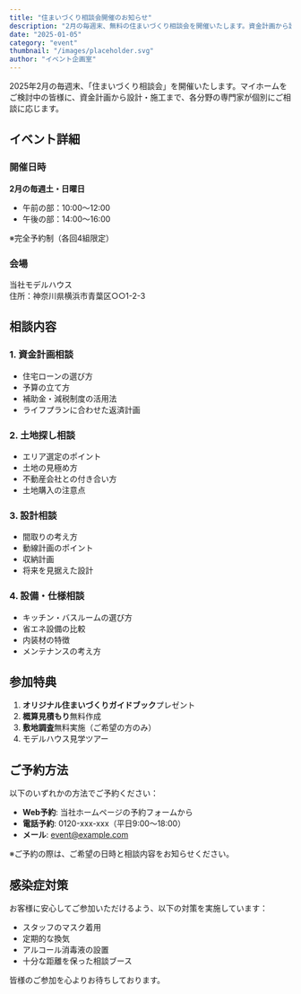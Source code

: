 ```yaml
---
title: "住まいづくり相談会開催のお知らせ"
description: "2月の毎週末、無料の住まいづくり相談会を開催いたします。資金計画から設計まで、専門家がお答えします。"
date: "2025-01-05"
category: "event"
thumbnail: "/images/placeholder.svg"
author: "イベント企画室"
---
```


2025年2月の毎週末、「住まいづくり相談会」を開催いたします。マイホームをご検討中の皆様に、資金計画から設計・施工まで、各分野の専門家が個別にご相談に応じます。

## イベント詳細

### 開催日時

**2月の毎週土・日曜日**  
- 午前の部：10:00～12:00
- 午後の部：14:00～16:00

※完全予約制（各回4組限定）

### 会場

当社モデルハウス  
住所：神奈川県横浜市青葉区○○1-2-3

## 相談内容

### 1. 資金計画相談

- 住宅ローンの選び方
- 予算の立て方
- 補助金・減税制度の活用法
- ライフプランに合わせた返済計画

### 2. 土地探し相談

- エリア選定のポイント
- 土地の見極め方
- 不動産会社との付き合い方
- 土地購入の注意点

### 3. 設計相談

- 間取りの考え方
- 動線計画のポイント
- 収納計画
- 将来を見据えた設計

### 4. 設備・仕様相談

- キッチン・バスルームの選び方
- 省エネ設備の比較
- 内装材の特徴
- メンテナンスの考え方

## 参加特典

1. **オリジナル住まいづくりガイドブック**プレゼント
2. **概算見積もり**無料作成
3. **敷地調査**無料実施（ご希望の方のみ）
4. モデルハウス見学ツアー

## ご予約方法

以下のいずれかの方法でご予約ください：

- **Web予約**: 当社ホームページの予約フォームから
- **電話予約**: 0120-xxx-xxx（平日9:00～18:00）
- **メール**: event@example.com

※ご予約の際は、ご希望の日時と相談内容をお知らせください。

## 感染症対策

お客様に安心してご参加いただけるよう、以下の対策を実施しています：

- スタッフのマスク着用
- 定期的な換気
- アルコール消毒液の設置
- 十分な距離を保った相談ブース

皆様のご参加を心よりお待ちしております。